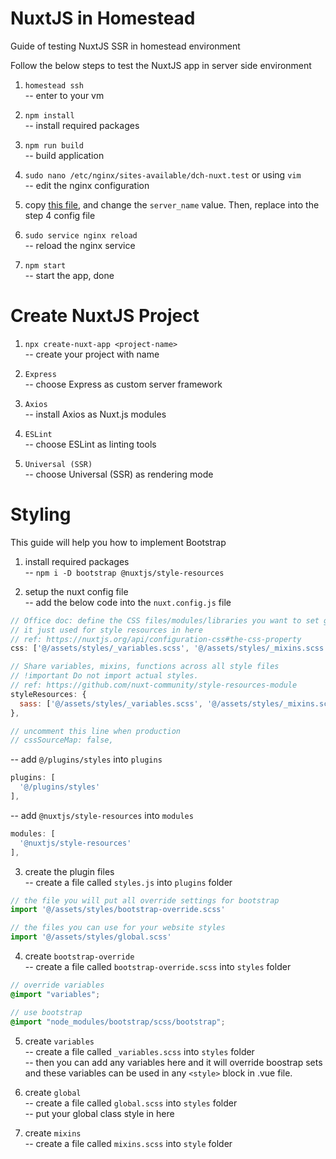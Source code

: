 # NuxtJS in Homestead
Guide of testing NuxtJS SSR in homestead environment

Follow the below steps to test the NuxtJS app in server side environment

1. `homestead ssh`  
-- enter to your vm

2. `npm install`  
-- install required packages

3. `npm run build`  
-- build application

4. `sudo nano /etc/nginx/sites-available/dch-nuxt.test` or using `vim`  
-- edit the nginx configuration

5. copy [this file](./nginx-config), and change the `server_name` value. Then, replace into the step 4 config file

6. `sudo service nginx reload`  
-- reload the nginx service

7. `npm start`  
-- start the app, done

# Create NuxtJS Project

1. `npx create-nuxt-app <project-name>`  
-- create your project with name

2. `Express`  
-- choose Express as custom server framework

3. `Axios`  
-- install Axios as Nuxt.js modules

4. `ESLint`  
-- choose ESLint as linting tools

5. `Universal (SSR)`  
-- choose Universal (SSR) as rendering mode

# Styling
This guide will help you how to implement Bootstrap

1. install required packages  
-- `npm i -D bootstrap @nuxtjs/style-resources`

2. setup the nuxt config file  
-- add the below code into the `nuxt.config.js` file
``` js
// Office doc: define the CSS files/modules/libraries you want to set globally
// it just used for style resources in here
// ref: https://nuxtjs.org/api/configuration-css#the-css-property 
css: ['@/assets/styles/_variables.scss', '@/assets/styles/_mixins.scss'],

// Share variables, mixins, functions across all style files
// !important Do not import actual styles.
// ref: https://github.com/nuxt-community/style-resources-module
styleResources: {
  sass: ['@/assets/styles/_variables.scss', '@/assets/styles/_mixins.scss']
},

// uncomment this line when production
// cssSourceMap: false,
```

-- add `@/plugins/styles` into `plugins`
``` js
plugins: [
  '@/plugins/styles'
],
```

-- add `@nuxtjs/style-resources` into `modules`
``` js
modules: [
  '@nuxtjs/style-resources'
],
```

3. create the plugin files  
-- create a file called `styles.js` into `plugins` folder
``` js
// the file you will put all override settings for bootstrap
import '@/assets/styles/bootstrap-override.scss'

// the files you can use for your website styles
import '@/assets/styles/global.scss'
```

4. create `bootstrap-override`  
-- create a file called `bootstrap-override.scss` into `styles` folder
``` scss
// override variables
@import "variables";

// use bootstrap
@import "node_modules/bootstrap/scss/bootstrap";
```

5. create `variables`  
-- create a file called `_variables.scss` into `styles` folder  
-- then you can add any variables here and it will override boostrap sets 
and these variables can be used in any `<style>` block in .vue file.

6. create `global`  
-- create a file called `global.scss` into `styles` folder  
-- put your global class style in here

7. create `mixins`  
-- create a file called `mixins.scss` into `style` folder  

